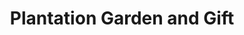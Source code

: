 ---
title: "Plantation Garden and Gift"
url: /calabash/plantation-garden-and-gift/
shop: Garten-Center
---